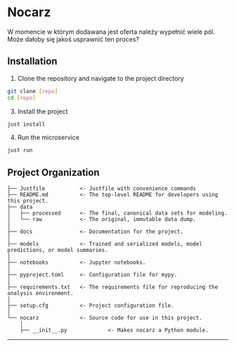 # Nocarz

W momencie w którym dodawana jest oferta należy wypełnić wiele pól. Może dałoby się jakoś usprawnić ten proces?


## Installation

1. Clone the repository and navigate to the project directory
```bash
git clone [repo]
cd [repo]
```

3. Install the project
```bash
just install
```

4. Run the microservice
```bash
just run
```


## Project Organization

```
├── Justfile           <- Justfile with convenience commands
├── README.md          <- The top-level README for developers using this project.
├── data
│   ├── processed      <- The final, canonical data sets for modeling.
│   └── raw            <- The original, immutable data dump.
│
├── docs               <- Documentation for the project.
│
├── models             <- Trained and serialized models, model predictions, or model summaries.
│
├── notebooks          <- Jupyter notebooks.
│
├── pyproject.toml     <- Configuration file for mypy.
│
├── requirements.txt   <- The requirements file for reproducing the analysis environment.
│
├── setup.cfg          <- Project configuration file.
│
└── nocarz             <- Source code for use in this project.
    │
    ├── __init__.py             <- Makes nocarz a Python module.
```

--------
